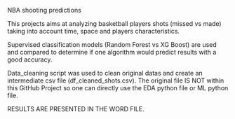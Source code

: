 NBA shooting predictions

This projects aims at analyzing basketball players shots (missed vs made) 
taking into account time, space and players characteristics.

Supervised classification models (Random Forest vs XG Boost) 
are used and compared to determine if one algorithm would predict results with a good accuracy.

Data_cleaning script was used to clean original datas and create an intermediate csv file (df_cleaned_shots.csv).
The original file IS NOT within this GitHub Project so one can directly use the EDA python file or ML python file.

RESULTS ARE PRESENTED IN THE WORD FILE.

    
